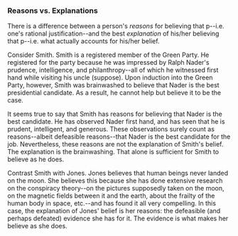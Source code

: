 ### Reasons vs. Explanations

There is a difference between a person's *reasons* for believing that p--i.e. one's rational justification--and the best *explanation* of his/her believing that p--i.e. what actually accounts for his/her belief. 

Consider Smith. Smith is a registered member of the Green Party. He registered for the party because he was impressed by Ralph Nader's prudence, intelligence, and philanthropy--all of which he witnessed first hand while visiting his uncle (suppose). Upon induction into the Green Party, however, Smith was brainwashed to believe that Nader is the best presidential candidate. As a result, he cannot help but believe it to be the case.

It seems true to say that Smith has reasons for believing that Nader is the best candidate. He has observed Nader first hand, and has seen that he is prudent, intelligent, and generous. These observations surely count as reasons--albeit defeasible reasons--that Nader is the best candidate for the job. Nevertheless, these reasons are not the explanation of Smith's belief. The explanation is the brainwashing. That alone is sufficient for Smith to believe as he does.

Contrast Smith with Jones. Jones believes that human beings never landed on the moon. She believes this because she has done extensive research on the conspiracy theory--on the pictures supposedly taken on the moon, on the magnetic fields between it and the earth, about the frailty of the human body in space, etc.--and has found it all very compelling. In this case, the explanation of Jones' belief is her reasons: the defeasible (and perhaps defeated) evidence she has for it. The evidence is what makes her believe as she does.


